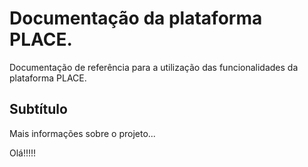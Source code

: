 ﻿
# Documentação da plataforma **PLACE**.
Documentação de referência para a utilização das funcionalidades da plataforma PLACE.

## Subtítulo
Mais informações sobre o projeto...

Olá!!!!!